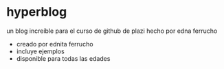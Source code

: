 # hyperblog
un blog increíble para el curso de github de plazi 
hecho por edna ferrucho
* creado por ednita ferrucho 
* incluye ejemplos 
* disponible para todas las edades